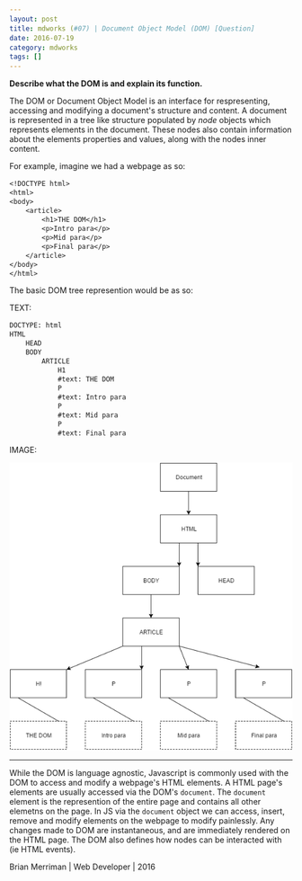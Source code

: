 ```yaml
---
layout: post
title: mdworks (#07) | Document Object Model (DOM) [Question]
date: 2016-07-19
category: mdworks
tags: []
---
```


**Describe what the DOM is and explain its function.**

The DOM or Document Object Model is an interface for respresenting, accessing and modifying a document's structure and content. A document is represented in a tree like structure populated by *node* objects which represents elements in the document. These nodes also contain information about the elements properties and values, along with the nodes inner content. 

For example, imagine we had a webpage as so: 

```
<!DOCTYPE html>
<html>
<body>
    <article>
        <h1>THE DOM</h1>
        <p>Intro para</p>
        <p>Mid para</p>
        <p>Final para</p>
    </article>
</body>
</html>
```

The basic DOM tree represention would be as so: 

TEXT:

```
DOCTYPE: html
HTML
    HEAD
    BODY
        ARTICLE
            H1
            #text: THE DOM
            P
            #text: Intro para
            P
            #text: Mid para
            P
            #text: Final para
```

IMAGE:

![DOM](https://raw.githubusercontent.com/btmbtm/btmbtm.github.io/master/images/DOM.png)

<hr>

While the DOM is language agnostic, Javascript is commonly used with the DOM to access and modify a webpage's HTML elements. A HTML page's elements are usually accessed via the DOM's `document`. The `document` element is the represention of the entire page and contains all other elemetns on the page. In JS via the `document` object we can access, insert, remove and modify elements on the webpage to modify painlessly. Any changes made to DOM are instantaneous, and are immediately rendered on the HTML page. The DOM also defines how nodes can be interacted with (ie HTML events). 

Brian Merriman | Web Developer | 2016
